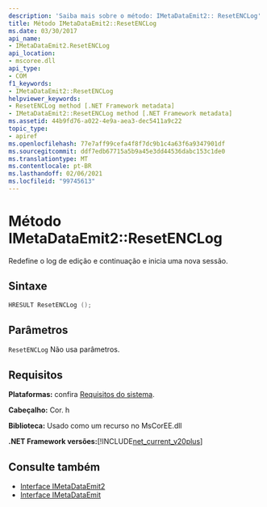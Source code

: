 ```yaml
---
description: 'Saiba mais sobre o método: IMetaDataEmit2:: ResetENCLog'
title: Método IMetaDataEmit2::ResetENCLog
ms.date: 03/30/2017
api_name:
- IMetaDataEmit2.ResetENCLog
api_location:
- mscoree.dll
api_type:
- COM
f1_keywords:
- IMetaDataEmit2::ResetENCLog
helpviewer_keywords:
- ResetENCLog method [.NET Framework metadata]
- IMetaDataEmit2::ResetENCLog method [.NET Framework metadata]
ms.assetid: 44b9fd76-a022-4e9a-aea3-dec5411a9c22
topic_type:
- apiref
ms.openlocfilehash: 77e7aff99cefa4f8f7dc9b1c4a63f6a9347901df
ms.sourcegitcommit: ddf7edb67715a5b9a45e3dd44536dabc153c1de0
ms.translationtype: MT
ms.contentlocale: pt-BR
ms.lasthandoff: 02/06/2021
ms.locfileid: "99745613"
---
```

# <a name="imetadataemit2resetenclog-method"></a>Método IMetaDataEmit2::ResetENCLog

Redefine o log de edição e continuação e inicia uma nova sessão.  
  
## <a name="syntax"></a>Sintaxe  
  
```cpp  
HRESULT ResetENCLog ();  
```  
  
## <a name="parameters"></a>Parâmetros  

 `ResetENCLog` Não usa parâmetros.  
  
## <a name="requirements"></a>Requisitos  

 **Plataformas:** confira [Requisitos do sistema](../../get-started/system-requirements.md).  
  
 **Cabeçalho:** Cor. h  
  
 **Biblioteca:** Usado como um recurso no MsCorEE.dll  
  
 **.NET Framework versões:**[!INCLUDE[net_current_v20plus](../../../../includes/net-current-v20plus-md.md)]  
  
## <a name="see-also"></a>Consulte também

- [Interface IMetaDataEmit2](imetadataemit2-interface.md)
- [Interface IMetaDataEmit](imetadataemit-interface.md)

